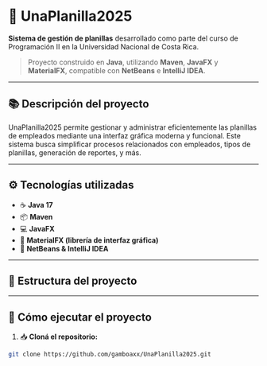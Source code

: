 # 🧾 UnaPlanilla2025

**Sistema de gestión de planillas** desarrollado como parte del curso de Programación II en la Universidad Nacional de Costa Rica.

> Proyecto construido en **Java**, utilizando **Maven**, **JavaFX** y **MaterialFX**, compatible con **NetBeans** e **IntelliJ IDEA**.

---

## 📚 Descripción del proyecto

UnaPlanilla2025 permite gestionar y administrar eficientemente las planillas de empleados mediante una interfaz gráfica moderna y funcional. Este sistema busca simplificar procesos relacionados con empleados, tipos de planillas, generación de reportes, y más.

---

## ⚙️ Tecnologías utilizadas

- ☕ **Java 17**
- 📦 **Maven**
- 💻 **JavaFX**
- 🎨 **MaterialFX (librería de interfaz gráfica)**
- 🧠 **NetBeans & IntelliJ IDEA**

---

## 📁 Estructura del proyecto


---

## 🚀 Cómo ejecutar el proyecto

1. 📥 **Cloná el repositorio:**
```bash
git clone https://github.com/gamboaxx/UnaPlanilla2025.git
